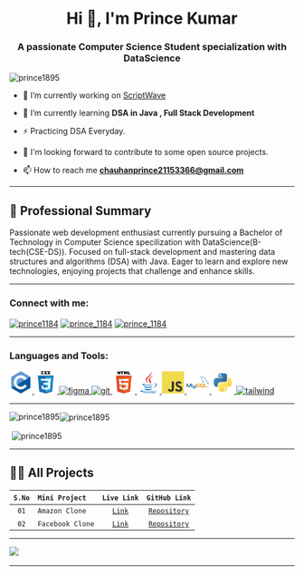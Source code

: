 <h1 align="center">Hi 👋, I'm Prince Kumar</h1>
<h3 align="center">A passionate Computer Science Student specialization with DataScience</h3>

<p align="left"> <img src="https://komarev.com/ghpvc/?username=prince1895&label=Profile%20views&color=0e75b6&style=flat" alt="prince1895" /> </p>

- 🔭 I’m currently working on [ScriptWave](https://github.com/Prince1895/ScriptWave)

- 🌱 I’m currently learning **DSA in Java , Full Stack Development**
   
- ⚡ Practicing DSA Everyday.

- 💬 I'm looking forward to contribute to some open source projects.

- 📫 How to reach me **chauhanprince21153366@gmail.com**

---

  ## 👀 **Professional Summary**

Passionate web development enthusiast currently pursuing a Bachelor of Technology in Computer Science specilization with DataScience(B-tech(CSE-DS)). Focused on full-stack development and mastering data structures and algorithms (DSA) with Java. Eager to learn and explore new technologies, enjoying projects that challenge and enhance skills.

---

<h3 align="left">Connect with me:</h3>
<p align="left">
<a href="https://linkedin.com/in/prince1184" target="blank"><img align="center" src="https://raw.githubusercontent.com/rahuldkjain/github-profile-readme-generator/master/src/images/icons/Social/linked-in-alt.svg" alt="prince1184" height="30" width="40" /></a>
<a href="https://www.codechef.com/users/prince_1184" target="blank"><img align="center" src="https://cdn.jsdelivr.net/npm/simple-icons@3.1.0/icons/codechef.svg" alt="prince_1184" height="30" width="40" /></a>
<a href="https://www.leetcode.com/prince_1184" target="blank"><img align="center" src="https://raw.githubusercontent.com/rahuldkjain/github-profile-readme-generator/master/src/images/icons/Social/leet-code.svg" alt="prince_1184" height="30" width="40" /></a>
</p>

---

<h3 align="left">Languages and Tools:</h3>
<p align="left"> <a href="https://www.cprogramming.com/" target="_blank" rel="noreferrer"> <img src="https://raw.githubusercontent.com/devicons/devicon/master/icons/c/c-original.svg" alt="c" width="40" height="40"/> </a> <a href="https://www.w3schools.com/css/" target="_blank" rel="noreferrer"> <img src="https://raw.githubusercontent.com/devicons/devicon/master/icons/css3/css3-original-wordmark.svg" alt="css3" width="40" height="40"/> </a> <a href="https://www.figma.com/" target="_blank" rel="noreferrer"> <img src="https://www.vectorlogo.zone/logos/figma/figma-icon.svg" alt="figma" width="40" height="40"/> </a> <a href="https://git-scm.com/" target="_blank" rel="noreferrer"> <img src="https://www.vectorlogo.zone/logos/git-scm/git-scm-icon.svg" alt="git" width="40" height="40"/> </a> <a href="https://www.w3.org/html/" target="_blank" rel="noreferrer"> <img src="https://raw.githubusercontent.com/devicons/devicon/master/icons/html5/html5-original-wordmark.svg" alt="html5" width="40" height="40"/> </a> <a href="https://www.java.com" target="_blank" rel="noreferrer"> <img src="https://raw.githubusercontent.com/devicons/devicon/master/icons/java/java-original.svg" alt="java" width="40" height="40"/> </a> <a href="https://developer.mozilla.org/en-US/docs/Web/JavaScript" target="_blank" rel="noreferrer"> <img src="https://raw.githubusercontent.com/devicons/devicon/master/icons/javascript/javascript-original.svg" alt="javascript" width="40" height="40"/> </a> <a href="https://www.mysql.com/" target="_blank" rel="noreferrer"> <img src="https://raw.githubusercontent.com/devicons/devicon/master/icons/mysql/mysql-original-wordmark.svg" alt="mysql" width="40" height="40"/> </a> <a href="https://www.python.org" target="_blank" rel="noreferrer"> <img src="https://raw.githubusercontent.com/devicons/devicon/master/icons/python/python-original.svg" alt="python" width="40" height="40"/> </a> <a href="https://tailwindcss.com/" target="_blank" rel="noreferrer"> <img src="https://www.vectorlogo.zone/logos/tailwindcss/tailwindcss-icon.svg" alt="tailwind" width="40" height="40"/> </a> </p>

---

<p><img align="left" src="https://github-readme-stats.vercel.app/api/top-langs?username=prince1895&show_icons=true&locale=en&layout=compact" alt="prince1895" /></p>




<p><img align="center" src="https://github-readme-streak-stats.herokuapp.com/?user=prince1895&" alt="prince1895" /></p>



<p>&nbsp;<img align="center" src="https://github-readme-stats.vercel.app/api?username=prince1895&show_icons=true&locale=en" alt="prince1895" /></p>

---

## 🧑‍🏫 **All Projects**

| `S.No` |    `Mini Project`    |                       `Live Link`                             |                          `GitHub Link`                          |
| :----: | :------------------- | :------------------------------------------------------:      | :-------------------------------------------------------------: |
|  `01`  | `Amazon Clone`       |  [`Link`](https://prince1895-amazon-clone.netlify.app/)       |  [`Repository`](https://github.com/Prince1895/Amazon-clone)     |
|  `02`  | `Facebook Clone`     |  [`Link`](https://extraordinary-moonbeam-3394a3.netlify.app/) |  [`Repository`](https://github.com/Prince1895/facebook-clone)   |

---

<a href="https://github.com/akashdeep023" align="center">
  <img src="https://imgur.com/rilHVxA.png"/>
</a>

---
